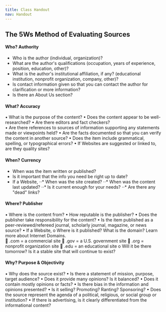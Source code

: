 ```yaml
---
title: Class Handout
nav: Handout
---
```


## The 5Ws Method of Evaluating Sources

#### Who? Authority
* Who is the author (individual, organization)?
* What are the author's qualifications (occupation, years of experience, position, education, other)?
* What is the author's institutional affiliation, if any? (educational institution, nonprofit organization, company, other)?
* Is contact information given so that you can contact the author for clarification or more information?
* Is there an About Us section?

#### What? Accuracy
•	What is the purpose of the content?
•	Does the content appear to be well-researched?
•	Are there editors and fact checkers?  
•	Are there references to sources of information supporting any statements made or viewpoints held?
•	Are the facts documented so that you can verify the content in another source?
•	Does the item include grammatical, spelling, or typographical errors?
•	If Websites are suggested or linked to, are they quality sites?

#### When? Currency
* When was the item written or published?
* Is it important that the info you need  be right up to date?
* If a Website,
⋅⋅* When was the site created?
⋅⋅*	When was the content last updated?
⋅⋅*	Is it current enough for your needs?
⋅⋅*	Are there any "dead" links?

#### Where? Publisher
•	Where is the content from?
•	How reputable is the publisher?
•	Does the publisher take responsibility for the content?
•	Is the item published as a peer-reviewed/refereed journal, scholarly journal, magazine, or news source?
•	If a Website,
o	Where is it published? What is the domain?  Learn more about Internet Domains.   
	.com = a commercial site
	.gov = a U.S. government site
	.org = nonprofit organization site
	.edu = an educational site
o	Will it be there tomorrow?  Is it a stable site that will continue to exist?

#### Why? Purpose & Objectivity
•	Why does the source exist?
•	Is there a statement of mission, purpose, target audience?
•	Does it provide many opinions?  Is it balanced?
•	Does it contain mostly opinions or facts?
•	Is there bias in the information and opinions presented?
•	Is it selling? Promoting? Ranting? Sponsoring?
•	Does the source represent the agenda of a political, religious, or social group or institution?
•	If there is advertising, is it clearly differentiated from the informational content?
